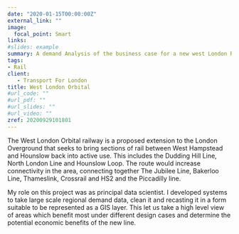 ```yaml
---
date: "2020-01-15T00:00:00Z"
external_link: ""
image:
  focal_point: Smart
links:
#slides: example
summary: A demand Analysis of the business case for a new west London Railway
tags:
- Rail
client:
   - Transport For London
title: West London Orbital
#url_code: ""
#url_pdf: ""
#url_slides: ""
#url_video: ""
zref: 20200929101801
---
```


The West London Orbital railway is a proposed extension to the London Overground that seeks to bring sections of rail between West Hampstead and Hounslow back into active use. This includes the Dudding Hill Line, North London Line and Hounslow Loop. The route would increase connectivity in the area, connecting together The Jubilee Line, Bakerloo Line, Thameslink, Crossrail and HS2 and the Piccadilly line. 

My role on this project was as principal data scientist. I developed systems to take large scale regional demand data, clean it and recasting it in a form suitable to be represented as a GIS layer. This let us take a high level view of areas which benefit most under different design cases and determine the potential economic benefits of the new line.